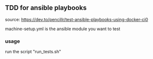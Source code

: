 ## TDD for ansible playbooks


source: https://dev.to/pencillr/test-ansible-playbooks-using-docker-ci0


machine-setup.yml is the ansible module you want to test

### usage

run the script "run_tests.sh"


